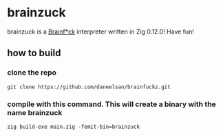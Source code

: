 # brainzuck

brainzuck is a [Brainf*ck](https://en.wikipedia.org/wiki/Brainfuck) interpreter written in Zig 0.12.0!
Have fun!

## how to build

### clone the repo

`git clone https://github.com/daneelsan/brainfuckz.git`

### compile with this command. This will create a binary with the name brainzuck

`zig build-exe main.zig -femit-bin=brainzuck`
